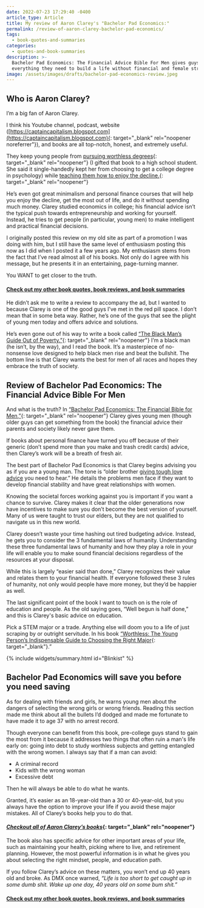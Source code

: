```yaml
---
date: 2022-07-23 17:29:40 -0400
article_type: Article
title: My review of Aaron Clarey's "Bachelor Pad Economics:"
permalink: /review-of-aaron-clarey-bachelor-pad-economics/
tags:
  - book-quotes-and-summaries
categories:
  - quotes-and-book-summaries
description: >-
  Bachelor Pad Economics: The Financial Advice Bible For Men gives guys
  everything they need to build a life without financial and female stress.
image: /assets/images/drafts/bachelor-pad-economics-review.jpeg
---
```

## Who is Aaron Clarey?

I’m a big fan of Aaron Clarey.

I think his Youtube channel, podcast, website ([https://captaincapitalism.blogspot.com](https://captaincapitalism.blogspot.com){: target="_blank" rel="noopener noreferrer"}), and books are all top-notch, honest, and extremely useful.

They keep young people from [pursuing worthless degrees](https://amzn.to/3cqWei0){: target="_blank" rel="noopener"} (I gifted that book to a high school student. She said it single-handedly kept her from choosing to get a college degree in psychology) while [teaching them how to enjoy the decline.](https://amzn.to/3cCZ2sD){: target="_blank" rel="noopener"}

He’s even got great minimalism and personal finance courses that will help you enjoy the decline, get the most out of life, and do it without spending much money. Clarey studied economics in college; his financial advice isn’t the typical push towards entrepreneurship and working for yourself. Instead, he tries to get people (in particular, young men) to make intelligent and practical financial decisions.

I originally posted this review on my old site as part of a promotion I was doing with him, but I still have the same level of enthusiasm posting this now as I did when I posted it a few years ago. My enthusiasm stems from the fact that I’ve read almost all of his books. Not only do I agree with his message, but he presents it in an entertaining, page-turning manner.

You WANT to get closer to the truth.

#### [Check out my other book quotes, book reviews, and book summaries](https://edlatimore.com/book-quotes-and-summaries)

He didn’t ask me to write a review to accompany the ad, but I wanted to because Clarey is one of the good guys I’ve met in the red pill space. I don’t mean that in some beta way. Rather, he’s one of the guys that see the plight of young men today and offers advice and solutions.

He’s even gone out of his way to write a book called [“The Black Man’s Guide Out of Poverty.”](https://amzn.to/3yW1NMU){: target="_blank" rel="noopener"} I’m a black man (he isn’t, by the way), and I read the book. It’s a masterpiece of no-nonsense love designed to help black men rise and beat the bullshit. The bottom line is that Clarey wants the best for men of all races and hopes they embrace the truth of society.

## Review of Bachelor Pad Economics: The Financial Advice Bible For Men

And what is the truth? In [“Bachelor Pad Economics: The Financial Bible for Men,”](https://amzn.to/3aWkRTD){: target="_blank" rel="noopener"} Clarey gives young men (though older guys can get something from the book) the financial advice their parents and society likely never gave them.

If books about personal finance have turned you off because of their generic (don’t spend more than you make and trash credit cards) advice, then Clarey’s work will be a breath of fresh air.

The best part of Bachelor Pad Economics is that Clarey begins advising you as if you are a young man. The tone is “older brother [giving tough love advice](/tough-love/) you need to hear.” He details the problems men face if they want to develop financial stability and have great relationships with women.&nbsp;

Knowing the societal forces working against you is important if you want a chance to survive. Clarey makes it clear that the older generations now have incentives to make sure you don’t become the best version of yourself. Many of us were taught to trust our elders, but they are not qualified to navigate us in this new world.

Clarey doesn’t waste your time hashing out tired budgeting advice. Instead, he gets you to consider the 3 fundamental laws of humanity. Understanding these three fundamental laws of humanity and how they play a role in your life will enable you to make sound financial decisions regardless of the resources at your disposal.

While this is largely “easier said than done,” Clarey recognizes their value and relates them to your financial health. If everyone followed these 3 rules of humanity, not only would people have more money, but they’d be happier as well.

The last significant point of the book I want to touch on is the role of education and people. As the old saying goes, “Well begun is half done,” and this is Clarey's basic advice on education.

Pick a STEM major or a trade. Anything else will doom you to a life of just scraping by or outright servitude. In his book [“Worthless: The Young Person’s Indispensable Guide to Choosing the Right Major](https://amzn.to/3cyW4VW){: target="_blank"}.”

{% include widgets/summary.html id="Blinkist" %}

## Bachelor Pad Economics will save you before you need saving

As for dealing with friends and girls, he warns young men about the dangers of selecting the wrong girls or wrong friends. Reading this section made me think about all the bullets I’d dodged and made me fortunate to have made it to age 37 with no arrest record.

Though everyone can benefit from this book, pre-college guys stand to gain the most from it because it addresses two things that often ruin a man's life early on: going into debt to study worthless subjects and getting entangled with the wrong women. I always say that if a man can avoid:

* A criminal record
* Kids with the wrong woman
* Excessive debt

Then he will always be able to do what he wants.

Granted, it’s easier as an 18-year-old than a 30 or 40-year-old, but you always have the option to improve your life if you avoid these major mistakes. All of Clarey’s books help you to do that.

#### [***Checkout all of Aaron Clarey’s books***](https://amzn.to/3Bi8JXP){: target="_blank" rel="noopener"}

The book also has specific advice for other important areas of your life, such as maintaining your health, picking where to live, and retirement planning. However, the most powerful information is in what he gives you about selecting the right mindset, people, and education path.

If you follow Clarey’s advice on these matters, you won’t end up 40 years old and broke. As DMX once warned, *“Life is too short to get caught up in some dumb shit. Wake up one day, 40 years old on some bum shit.”*

#### [Check out my other book quotes, book reviews, and book summaries](https://edlatimore.com/book-quotes-and-summaries)